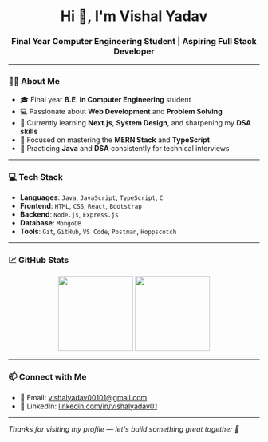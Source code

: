 <h1 align="center">Hi 👋, I'm Vishal Yadav</h1>
<h3 align="center">Final Year Computer Engineering Student | Aspiring Full Stack Developer</h3>

---

### 👨‍💻 About Me
- 🎓 Final year **B.E. in Computer Engineering** student
- 💻 Passionate about **Web Development** and **Problem Solving**
- 🌱 Currently learning **Next.js**, **System Design**, and sharpening my **DSA skills**
- 🚀 Focused on mastering the **MERN Stack** and **TypeScript**
- 🧠 Practicing **Java** and **DSA** consistently for technical interviews

---

### 💻 Tech Stack

- **Languages**: `Java`, `JavaScript`, `TypeScript`, `C`
- **Frontend**: `HTML`, `CSS`, `React`, `Bootstrap`
- **Backend**: `Node.js`, `Express.js`
- **Database**: `MongoDB`
- **Tools**: `Git`, `GitHub`, `VS Code`, `Postman`, `Hoppscotch`


---

### 📈 GitHub Stats

<p align="center">
 <img src="https://github-readme-stats.vercel.app/api?username=vishalyadav-git&show_icons=true&theme=github_dark" height="150"/>
  <img src="https://github-readme-streak-stats.herokuapp.com/?user=vishalyadav-git&theme=github-dark" height="150"/>
</p>


---

### 📫 Connect with Me

- 📧 Email: [vishalyadav00101@gmail.com](mailto:vishalyadav00101@gmai.com)
- 💼 LinkedIn: [linkedin.com/in/vishalyadav01](https://www.linkedin.com/in/vishalyadav01)

---

*Thanks for visiting my profile — let's build something great together 🚀*
